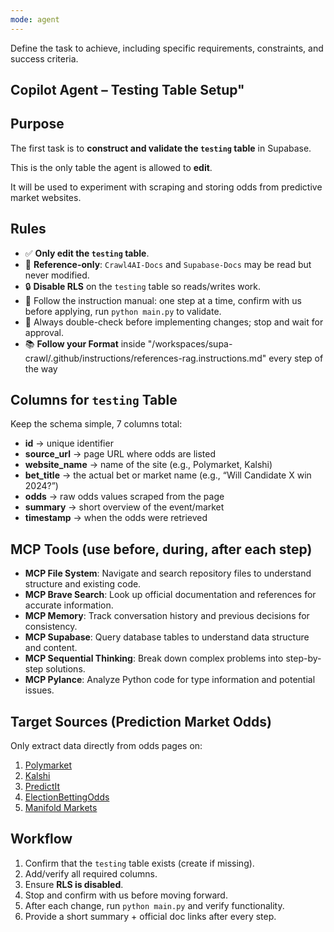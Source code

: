 ```yaml
---
mode: agent
---
```

Define the task to achieve, including specific requirements, constraints, and success criteria.

## Copilot Agent – Testing Table Setup"

## Purpose

The first task is to **construct and validate the `testing` table** in Supabase.

This is the only table the agent is allowed to **edit**.

It will be used to experiment with scraping and storing odds from predictive market websites.

## Rules

- ✅ **Only edit the `testing` table**.
- 👀 **Reference-only**: `Crawl4AI-Docs` and `Supabase-Docs` may be read but never modified.
- 🔒 **Disable RLS** on the `testing` table so reads/writes work.
- 🧪 Follow the instruction manual: one step at a time, confirm with us before applying, run `python main.py` to validate.
- 🛑 Always double-check before implementing changes; stop and wait for approval.
- 📚 **Follow your Format** inside "/workspaces/supa-crawl/.github/instructions/references-rag.instructions.md" every step of the way

## Columns for `testing` Table

Keep the schema simple, 7 columns total:

- **id** → unique identifier
- **source_url** → page URL where odds are listed
- **website_name** → name of the site (e.g., Polymarket, Kalshi)
- **bet_title** → the actual bet or market name (e.g., “Will Candidate X win 2024?”)
- **odds** → raw odds values scraped from the page
- **summary** → short overview of the event/market
- **timestamp** → when the odds were retrieved

## MCP Tools (use before, during, after each step)

- **MCP File System**: Navigate and search repository files to understand structure and existing code.
- **MCP Brave Search**: Look up official documentation and references for accurate information.
- **MCP Memory**: Track conversation history and previous decisions for consistency.
- **MCP Supabase**: Query database tables to understand data structure and content.
- **MCP Sequential Thinking**: Break down complex problems into step-by-step solutions.
- **MCP Pylance**: Analyze Python code for type information and potential issues.

## Target Sources (Prediction Market Odds)

Only extract data directly from odds pages on:

1. [Polymarket](https://polymarket.com/)
2. [Kalshi](https://kalshi.com/)
3. [PredictIt](https://www.predictit.org/)
4. [ElectionBettingOdds](https://www.electionbettingodds.com/)
5. [Manifold Markets](https://manifold.markets/)

## Workflow

1. Confirm that the `testing` table exists (create if missing).
2. Add/verify all required columns.
3. Ensure **RLS is disabled**.
4. Stop and confirm with us before moving forward.
5. After each change, run `python main.py` and verify functionality.
6. Provide a short summary + official doc links after every step.